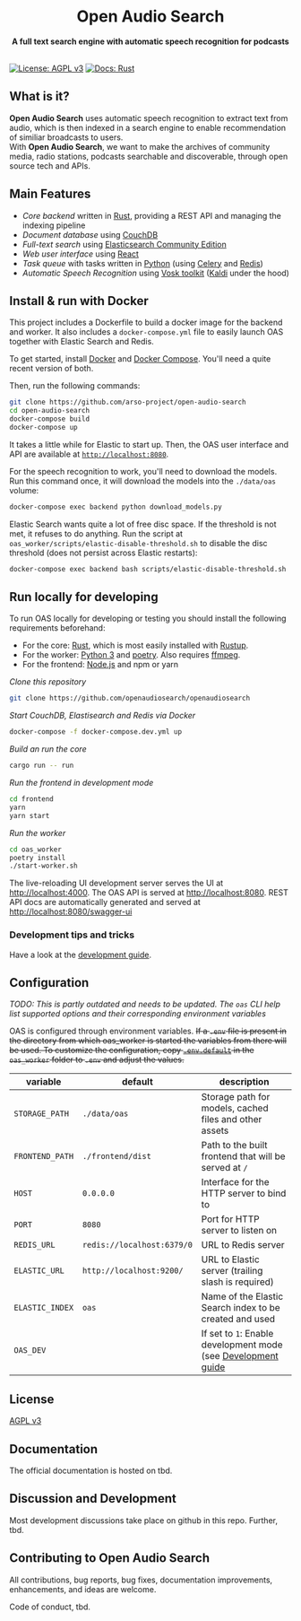 <h1 align="center">Open Audio Search</h1>
<div align="center">
 <strong>
    A full text search engine with automatic speech recognition for podcasts
  </strong>
</div>

<br />

[![License: AGPL v3](https://img.shields.io/badge/License-AGPL%20v3-blue.svg)](https://www.gnu.org/licenses/agpl-3.0)
[![Docs: Rust](https://img.shields.io/badge/Docs-Rust-blue.svg)](https://openaudiosearch.github.io/openaudiosearch/doc/oas_core/)


## What is it?

**Open Audio Search** uses automatic speech recognition to extract text from audio, which is then indexed in a search engine to enable recommendation of similiar broadcasts to users.  
With **Open Audio Search**, we want to make the archives of community media, radio stations, podcasts searchable and discoverable, through open source tech and APIs.


## Main Features

* *Core backend* written in [Rust](https://rust-lang.org), providing a REST API and managing the indexing pipeline
* *Document database* using [CouchDB](https://couchdb.apache.org/)
* *Full-text search* using [Elasticsearch Community Edition](https://www.elastic.co/downloads/elasticsearch-oss)
* *Web user interface* using [React](https://reactjs.org/)
* *Task queue* with tasks written in [Python](https://python.org) (using [Celery](https://docs.celeryproject.org/) and [Redis](https://redis.io/))
* *Automatic Speech Recognition* using [Vosk toolkit](https://alphacephei.com/vosk/) ([Kaldi](http://kaldi-asr.org/) under the hood)


## Install & run with Docker

This project includes a Dockerfile to build a docker image for the backend and worker. It also includes a `docker-compose.yml` file to easily launch OAS together with Elastic Search and Redis.

To get started, install [Docker](https://docs.docker.com/get-docker/) and [Docker Compose](https://docs.docker.com/compose/install/). You'll need a quite recent version of both.

Then, run the following commands:
```sh
git clone https://github.com/arso-project/open-audio-search
cd open-audio-search
docker-compose build
docker-compose up
```

It takes a little while for Elastic to start up. Then, the OAS user interface and API are available at [`http://localhost:8080`](http://localhost:8080).

For the speech recognition to work, you'll need to download the models. Run this command once, it will download the models into the `./data/oas` volume:
```sh
docker-compose exec backend python download_models.py
```

Elastic Search wants quite a lot of free disc space. If the threshold is not met, it refuses to do anything. Run the script at `oas_worker/scripts/elastic-disable-threshold.sh` to disable the disc threshold (does not persist across Elastic restarts):
``` sh
docker-compose exec backend bash scripts/elastic-disable-threshold.sh
```

## Run locally for developing

To run OAS locally for developing or testing you should install the following requirements beforehand:
- For the core: [Rust](https://rust-lang.org), which is most easily installed with [Rustup](https://rustup.rs/).
- For the worker: [Python 3](https://python.org) and [poetry](https://python-poetry.org/docs/). Also requires [ffmpeg](https://www.ffmpeg.org/).
- For the frontend: [Node.js](https://nodejs.org/en/) and npm or yarn

*Clone this repository*
```sh
git clone https://github.com/openaudiosearch/openaudiosearch
```

*Start CouchDB, Elastisearch and Redis via Docker*
```sh
docker-compose -f docker-compose.dev.yml up
```

*Build an run the core*
```sh
cargo run -- run
```

*Run the frontend in development mode* 
```sh
cd frontend
yarn
yarn start
```

*Run the worker*
```sh
cd oas_worker
poetry install
./start-worker.sh
```

The live-reloading UI development server serves the UI at [http://localhost:4000](http://localhost:4000).
The OAS API is served at [http://localhost:8080](http://localhost:8080/). 
REST API docs are automatically generated and served at [http://localhost:8080/swagger-ui](http://localhost:8080/swagger-ui)

### Development tips and tricks

Have a look at the [development guide](./docs/development.md).

## Configuration

*TODO: This is partly outdated and needs to be updated. The `oas` CLI help list supported options and their corresponding environment variables*

OAS is configured through environment variables. ~~If a `.env` file is present in the directory from which oas_worker is started the variables from there will be used. To customize the configuration, copy [`.env.default`](`oas_worker/.env.default`) in the `oas_worker` folder to `.env` and adjust the values.~~

|variable|default|description|
|-|-|-|
|`STORAGE_PATH`|`./data/oas`|Storage path for models, cached files and other assets|
|`FRONTEND_PATH`|`./frontend/dist`|Path to the built frontend that will be served at `/`|
|`HOST`|`0.0.0.0`|Interface for the HTTP server to bind to|
|`PORT`|`8080`|Port for HTTP server to listen on|
|`REDIS_URL`|`redis://localhost:6379/0`|URL to Redis server|
|`ELASTIC_URL`|`http://localhost:9200/`|URL to Elastic server (trailing slash is required)|
|`ELASTIC_INDEX`|`oas`|Name of the Elastic Search index to be created and used|
|`OAS_DEV`||If set to `1`: Enable development mode (see [Development guide](./docs/development.md)|


## License
[AGPL v3](LICENSE)


## Documentation
The official documentation is hosted on tbd.


## Discussion and Development
Most development discussions take place on github in this repo. Further, tbd.


## Contributing to Open Audio Search

All contributions, bug reports, bug fixes, documentation improvements, enhancements, and ideas are welcome.

Code of conduct, tbd.
